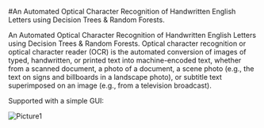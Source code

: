 #An Automated Optical Character Recognition of Handwritten English Letters using Decision Trees & Random Forests.

An Automated Optical Character Recognition of Handwritten English Letters using Decision Trees & Random Forests. Optical character recognition or optical character reader (OCR) is the automated conversion of images of typed, handwritten, or printed text into machine-encoded text, whether from a scanned document, a photo of a document, a scene photo (e.g., the text on signs and billboards in a landscape photo), or subtitle text superimposed on an image (e.g., from a television broadcast). 

Supported with a simple GUI:




![Picture1](https://github.com/seifmuhammedd/Automated-OCR/assets/105271040/66bcd72b-adad-4877-97cd-8d1bac44e73f)

